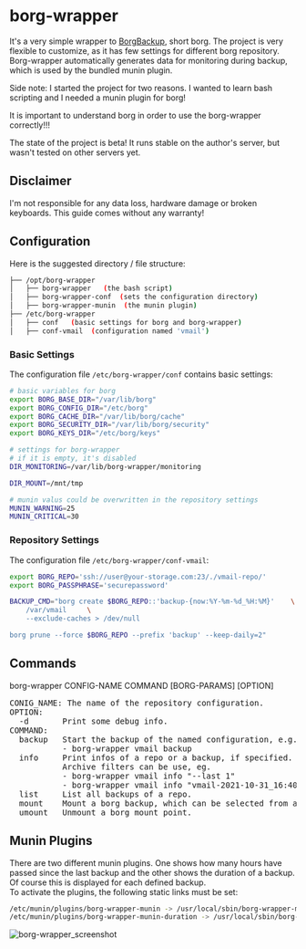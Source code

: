 # borg-wrapper

It's a very simple wrapper to [BorgBackup](https://borgbackup.readthedocs.io/en/stable/), short borg. The project is very flexible to customize, as it has few settings for different borg repository. Borg-wrapper automatically generates data for monitoring during backup, which is used by the bundled munin plugin.

Side note: I started the project for two reasons. I wanted to learn bash scripting and I needed a munin plugin for borg!

It is important to understand borg in order to use the borg-wrapper correctly!!!

The state of the project is beta! It runs stable on the author's server, but wasn't tested on other servers yet.

## Disclaimer

I'm not responsible for any data loss, hardware damage or broken keyboards. This guide comes without any warranty!

## Configuration

Here is the suggested directory / file structure:

```bash
├── /opt/borg-wrapper
│   ├── borg-wrapper   (the bash script)
│   ├── borg-wrapper-conf  (sets the configuration directory)
│   ├── borg-wrapper-munin  (the munin plugin)
├── /etc/borg-wrapper
│   ├── conf   (basic settings for borg and borg-wrapper)
│   ├── conf-vmail  (configuration named 'vmail')
```

### Basic Settings

The configuration file ```/etc/borg-wrapper/conf``` contains basic settings:

```bash
# basic variables for borg
export BORG_BASE_DIR="/var/lib/borg"
export BORG_CONFIG_DIR="/etc/borg"
export BORG_CACHE_DIR="/var/lib/borg/cache"
export BORG_SECURITY_DIR="/var/lib/borg/security"
export BORG_KEYS_DIR="/etc/borg/keys"

# settings for borg-wrapper
# if it is empty, it's disabled
DIR_MONITORING=/var/lib/borg-wrapper/monitoring

DIR_MOUNT=/mnt/tmp

# munin valus could be overwritten in the repository settings
MUNIN_WARNING=25
MUNIN_CRITICAL=30
```

### Repository Settings

The configuration file ```/etc/borg-wrapper/conf-vmail```:

```bash
export BORG_REPO='ssh://user@your-storage.com:23/./vmail-repo/'
export BORG_PASSPHRASE='securepassword'

BACKUP_CMD="borg create $BORG_REPO::'backup-{now:%Y-%m-%d_%H:%M}'    \
    /var/vmail     \
    --exclude-caches > /dev/null

borg prune --force $BORG_REPO --prefix 'backup' --keep-daily=2"
```

## Commands

borg-wrapper CONFIG-NAME COMMAND [BORG-PARAMS] [OPTION]
<pre>
CONIG_NAME: The name of the repository configuration.
OPTION:
  -d       Print some debug info.
COMMAND:
  backup   Start the backup of the named configuration, e.g.
           - borg-wrapper vmail backup
  info     Print infos of a repo or a backup, if specified.
           Archive filters can be use, eg.
           - borg-wrapper vmail info "--last 1"
           - borg-wrapper vmail info "vmail-2021-10-31_16:40"
  list     List all backups of a repo.
  mount    Mount a borg backup, which can be selected from a list.
  umount   Unmount a borg mount point.
</pre>

## Munin Plugins

There are two different munin plugins. One shows how many hours have passed since the last backup and the other shows the duration of a backup. Of course this is displayed for each defined backup.<br>
To activate the plugins, the following static links must be set:

```bash
/etc/munin/plugins/borg-wrapper-munin -> /usr/local/sbin/borg-wrapper-munin*
/etc/munin/plugins/borg-wrapper-munin-duration -> /usr/local/sbin/borg-wrapper-munin*
```

![borg-wrapper_screenshot](https://user-images.githubusercontent.com/1237847/157925469-6c4a8052-ac30-4362-bb47-d9acc150b45e.png)
